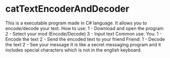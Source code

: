 # catTextEncoderAndDecoder
This is a executable program made in C# language. It allows you to encode/decode your text.
How to use:
  1 - Download and open the program
  2 - Select your mod (Encode/Decode)
  3 - Input text
 Common use:
  You:
    1 - Encode the text
    2 - Send the encoded text to your friend
  Friend:
    1 - Decode the text
    2 - See your message
It is like a secret messaging program and it includes special characters which is not in the english keyboard.
